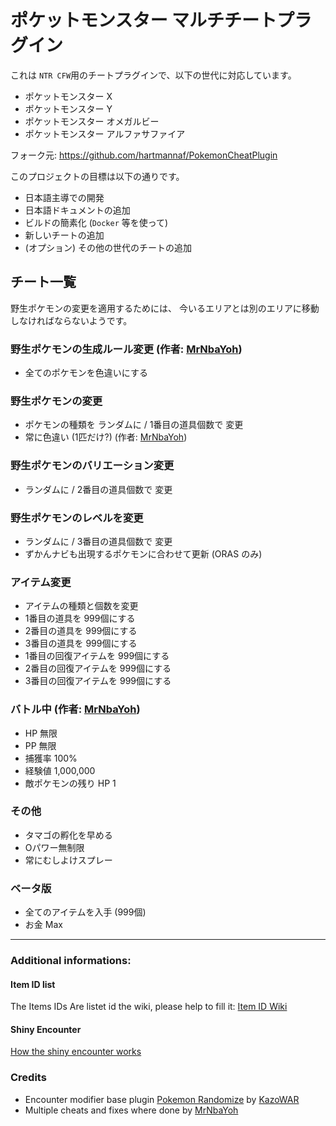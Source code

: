 # ポケットモンスター マルチチートプラグイン

これは `NTR CFW`用のチートプラグインで、以下の世代に対応しています。

* ポケットモンスター X
* ポケットモンスター Y
* ポケットモンスター オメガルビー
* ポケットモンスター アルファサファイア

フォーク元: https://github.com/hartmannaf/PokemonCheatPlugin

このプロジェクトの目標は以下の通りです。

* 日本語主導での開発
* 日本語ドキュメントの追加
* ビルドの簡素化 (`Docker` 等を使って)
* 新しいチートの追加
* (オプション) その他の世代のチートの追加

## チート一覧
野生ポケモンの変更を適用するためには、
今いるエリアとは別のエリアに移動しなければならないようです。

### 野生ポケモンの生成ルール変更 (作者: [MrNbaYoh](https://github.com/MrNbaYoh))

* 全てのポケモンを色違いにする

### 野生ポケモンの変更
* ポケモンの種類を ランダムに / 1番目の道具個数で 変更
* 常に色違い (1匹だけ?) (作者: [MrNbaYoh](https://github.com/MrNbaYoh))

### 野生ポケモンのバリエーション変更
* ランダムに / 2番目の道具個数で 変更

### 野生ポケモンのレベルを変更
* ランダムに / 3番目の道具個数で 変更
* ずかんナビも出現するポケモンに合わせて更新 (ORAS のみ)


### アイテム変更
* アイテムの種類と個数を変更
* 1番目の道具を 999個にする
* 2番目の道具を 999個にする
* 3番目の道具を 999個にする
* 1番目の回復アイテムを 999個にする
* 2番目の回復アイテムを 999個にする
* 3番目の回復アイテムを 999個にする

### バトル中 (作者: [MrNbaYoh](https://github.com/MrNbaYoh))
* HP 無限
* PP 無限
* 捕獲率 100%
* 経験値 1,000,000
* 敵ポケモンの残り HP 1

### その他
* タマゴの孵化を早める
* Oパワー無制限
* 常にむしよけスプレー

### ベータ版
* 全てのアイテムを入手 (999個)
* お金 Max

-------------------------------------------------------------------

### Additional informations:

#### Item ID list

The Items IDs Are listet id the wiki, please help to fill it:
[Item ID Wiki](https://github.com/hartmannaf/PokemonCheatPlugin/wiki/itemList)

#### Shiny Encounter
[How the shiny encounter works](https://github.com/hartmannaf/PokemonCheatPlugin/wiki/Shiny-PID-Calculation)

### Credits
* Encounter modifier base plugin [Pokemon Randomize](https://gbatemp.net/threads/pokemon-randomize-a-pokemon-x-y-or-as-ntr-cfw-plugin.397096/) by [KazoWAR](https://gbatemp.net/members/kazowar.133086/)
* Multiple cheats and fixes where done by [MrNbaYoh](https://github.com/MrNbaYoh)
